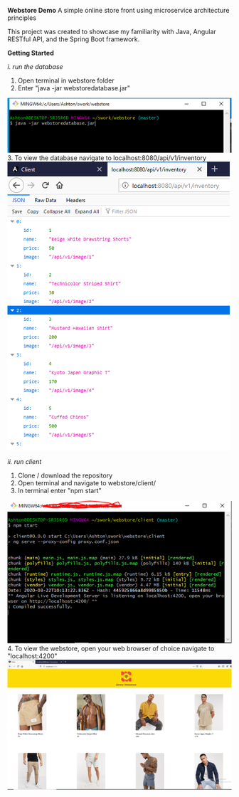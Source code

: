 **Webstore Demo**
A simple online store front using microservice architecture principles

This project was created to showcase my familiarity with Java, Angular
RESTful API, and the Spring Boot framework. 

**Getting Started**

*i. run the database*
1. Open terminal in webstore folder
2. Enter "java -jar webstoredatabase.jar"
<img src="readme.assets/database-terminal.png"/>
3. To view the database navigate to localhost:8080/api/v1/inventory
<img src="readme.assets/database.png"/>


*ii. run client*
1. Clone / download the repository
2. Open terminal and navigate to webstore/client/
3. In terminal enter "npm start"
<img src="readme.assets/client-terminal.png"/>
4. To view the webstore, open your web browser of choice navigate to "localhost:4200"
<img src="readme.assets/client.png"/>
